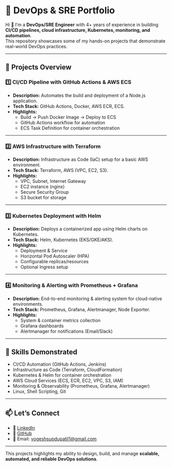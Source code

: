 # 🚀 DevOps & SRE Portfolio

Hi 👋 I’m a **DevOps/SRE Engineer** with 4+ years of experience in building **CI/CD pipelines, cloud infrastructure, Kubernetes, monitoring, and automation**.  
This repository showcases some of my hands-on projects that demonstrate real-world DevOps practices.

---

## 📂 Projects Overview

### 1️⃣ CI/CD Pipeline with GitHub Actions & AWS ECS
- **Description:** Automates the build and deployment of a Node.js application.
- **Tech Stack:** GitHub Actions, Docker, AWS ECR, ECS.
- **Highlights:**
  - Build → Push Docker Image → Deploy to ECS
  - GitHub Actions workflow for automation
  - ECS Task Definition for container orchestration

---

### 2️⃣ AWS Infrastructure with Terraform
- **Description:** Infrastructure as Code (IaC) setup for a basic AWS environment.
- **Tech Stack:** Terraform, AWS (VPC, EC2, S3).
- **Highlights:**
  - VPC, Subnet, Internet Gateway
  - EC2 instance (nginx)
  - Secure Security Group
  - S3 bucket for storage

---

### 3️⃣ Kubernetes Deployment with Helm
- **Description:** Deploys a containerized app using Helm charts on Kubernetes.
- **Tech Stack:** Helm, Kubernetes (EKS/GKE/AKS).
- **Highlights:**
  - Deployment & Service
  - Horizontal Pod Autoscaler (HPA)
  - Configurable replicas/resources
  - Optional Ingress setup

---

### 4️⃣ Monitoring & Alerting with Prometheus + Grafana
- **Description:** End-to-end monitoring & alerting system for cloud-native environments.
- **Tech Stack:** Prometheus, Grafana, Alertmanager, Node Exporter.
- **Highlights:**
  - System & container metrics collection
  - Grafana dashboards
  - Alertmanager for notifications (Email/Slack)

---

## 🔑 Skills Demonstrated
- CI/CD Automation (GitHub Actions, Jenkins)
- Infrastructure as Code (Terraform, CloudFormation)
- Kubernetes & Helm for container orchestration
- AWS Cloud Services (ECS, ECR, EC2, VPC, S3, IAM)
- Monitoring & Observability (Prometheus, Grafana, Alertmanager)
- Linux, Shell Scripting, Git

---

## 📫 Let’s Connect
- 💼 [LinkedIn](www.linkedin.com/in/yogesh-patil1)  
- 🐙 [GitHub](https://github.com/yogeshpatil-1)  
- 📧 Email: yogeshsupdupatil1@gmail.com  

---

This projects highlights my ability to design, build, and manage **scalable, automated, and reliable DevOps solutions**.
